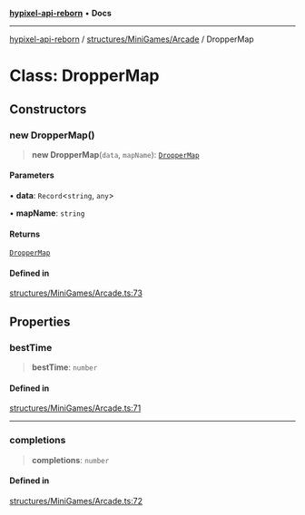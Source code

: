 [**hypixel-api-reborn**](../../../../README.md) • **Docs**

***

[hypixel-api-reborn](../../../../modules.md) / [structures/MiniGames/Arcade](../README.md) / DropperMap

# Class: DropperMap

## Constructors

### new DropperMap()

> **new DropperMap**(`data`, `mapName`): [`DropperMap`](DropperMap.md)

#### Parameters

• **data**: `Record`\<`string`, `any`\>

• **mapName**: `string`

#### Returns

[`DropperMap`](DropperMap.md)

#### Defined in

[structures/MiniGames/Arcade.ts:73](https://github.com/Kathund/REBORN-docs-TEST/blob/226e7f6a62bb6bca87ef0828ac84e9098d59f860/src/structures/MiniGames/Arcade.ts#L73)

## Properties

### bestTime

> **bestTime**: `number`

#### Defined in

[structures/MiniGames/Arcade.ts:71](https://github.com/Kathund/REBORN-docs-TEST/blob/226e7f6a62bb6bca87ef0828ac84e9098d59f860/src/structures/MiniGames/Arcade.ts#L71)

***

### completions

> **completions**: `number`

#### Defined in

[structures/MiniGames/Arcade.ts:72](https://github.com/Kathund/REBORN-docs-TEST/blob/226e7f6a62bb6bca87ef0828ac84e9098d59f860/src/structures/MiniGames/Arcade.ts#L72)
